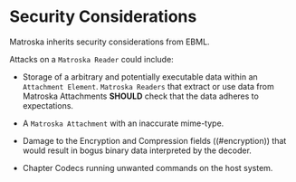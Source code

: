 # Security Considerations

Matroska inherits security considerations from EBML.

Attacks on a `Matroska Reader` could include:

* Storage of a arbitrary and potentially executable data within an `Attachment Element`.
  `Matroska Readers` that extract or use data from Matroska Attachments **SHOULD**
  check that the data adheres to expectations.

* A `Matroska Attachment` with an inaccurate mime-type.

* Damage to the Encryption and Compression fields ((#encryption)) that would result in bogus binary data
  interpreted by the decoder.

* Chapter Codecs running unwanted commands on the host system.

